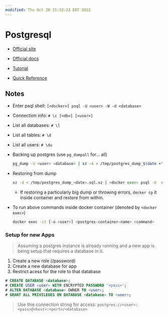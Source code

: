 ```yaml
---
modified: Thu Oct 20 15:32:23 EDT 2022
---
```

# Postgresql

- [Official site](https://www.postgresql.org)

- [Official docs](https://www.postgresql.org/docs)

- [Tutorial](https://www.postgresqltutorial.com/)

- [Quick Reference](https://zaiste.net/posts/postgresql-primer-for-busy-people/)

## Notes

- Enter psql shell: `[<docker>] psql -U <user> -W -d <database>`

- Connection info: `# \c [<db>] [<user>]`

- List all databases: `# \l`

- List all tables: `# \d`

- List all users: `# \du`

- Backing up postgres (use `pg_dumpall` for... all)

  ```sh
  pg_dump -U <user> <database> | xz -4 > /tmp/postgres_dump_$(date +"%Y-%m-%d_%H_%M").sql.xz
  ```

- Restoring from dump

  ```sh
  xz -d < /tmp/postgres_dump_<date>.sql.xz | <docker exec> psql -U  <user> -d <database>
  ```

  - If restoring a particularly big dump or throwing errors, `docker cp` it inside container and restore from within.

- To run above commands inside docker container (denoted by `<docker exec>`)

  ```sh
  docker exec -it [-u <user>] <postgres-container-name> <command>
  ```

### Setup for new Apps

> Assuming a postgres instance is already running and a new app is being setup that requires a database in it.

1. Create a new role (<user>/password)
1. Create a new database for app
1. Restrict acess for the role to that database

```sql
# CREATE DATABASE <database>;
# CREATE USER <user> WITH ENCRYPTED PASSWORD '<pass>';
# ALTER DATABASE <database> OWNER TO <user>;
# GRANT ALL PRIVILEGES ON DATABASE <database> TO <user>;
```

> Use this connection string for access: `postgres://<user>:<pass>@<host>:<port>/<database>`
